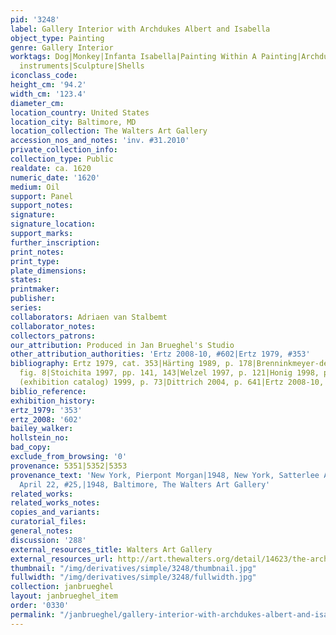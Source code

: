 ```yaml
---
pid: '3248'
label: Gallery Interior with Archdukes Albert and Isabella
object_type: Painting
genre: Gallery Interior
worktags: Dog|Monkey|Infanta Isabella|Painting Within A Painting|Archdukes|Nobles|Gallery|Flowers|Globe|Musical
  instruments|Sculpture|Shells
iconclass_code:
height_cm: '94.2'
width_cm: '123.4'
diameter_cm:
location_country: United States
location_city: Baltimore, MD
location_collection: The Walters Art Gallery
accession_nos_and_notes: 'inv. #31.2010'
private_collection_info:
collection_type: Public
realdate: ca. 1620
numeric_date: '1620'
medium: Oil
support: Panel
support_notes:
signature:
signature_location:
support_marks:
further_inscription:
print_notes:
print_type:
plate_dimensions:
states:
printmaker:
publisher:
series:
collaborators: Adriaen van Stalbemt
collaborator_notes:
collectors_patrons:
our_attribution: Produced in Jan Brueghel's Studio
other_attribution_authorities: 'Ertz 2008-10, #602|Ertz 1979, #353'
bibliography: Ertz 1979, cat. 353|Härting 1989, p. 178|Brenninkmeyer-de Roij 1990,
  fig. 8|Stoichita 1997, pp. 141, 143|Welzel 1997, p. 121|Honig 1998, p. 206|Madrid
  (exhibition catalog) 1999, p. 73|Dittrich 2004, p. 641|Ertz 2008-10, cat.
biblio_reference:
exhibition_history:
ertz_1979: '353'
ertz_2008: '602'
bailey_walker:
hollstein_no:
bad_copy:
exclude_from_browsing: '0'
provenance: 5351|5352|5353
provenance_text: 'New York, Pierpont Morgan|1948, New York, Satterlee Auction, Parke-Bernet,
  April 22, #25,|1948, Baltimore, The Walters Art Gallery'
related_works:
related_works_notes:
copies_and_variants:
curatorial_files:
general_notes:
discussion: '288'
external_resources_title: Walters Art Gallery
external_resources_url: http://art.thewalters.org/detail/14623/the-archdukes-albert-and-isabella-visiting-a-collectors-cabinet/
thumbnail: "/img/derivatives/simple/3248/thumbnail.jpg"
fullwidth: "/img/derivatives/simple/3248/fullwidth.jpg"
collection: janbrueghel
layout: janbrueghel_item
order: '0330'
permalink: "/janbrueghel/gallery-interior-with-archdukes-albert-and-isabella"
---
```

